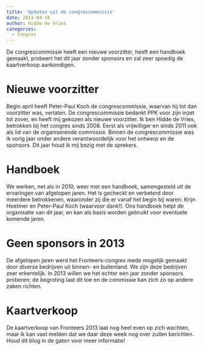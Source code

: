 ```yaml
---
title: 'Updates uit de congrescommissie'
date: 2013-04-18
author: Hidde de Vries
categories:
  - Congres
---
```


De congrescommissie heeft een nieuwe voorzitter, heeft een handboek gemaakt, probeert het dit jaar zonder sponsors en zal zeer spoedig de kaartverkoop aankondigen.

# Nieuwe voorzitter

Begin april heeft Peter-Paul Koch de congrescommissie, waarvan hij tot dan voorzitter was, verlaten. De congrescommissie bedankt PPK voor zijn inzet tot zover, en heeft mij gekozen als nieuwe voorzitter. Ik ben Hidde de Vries, betrokken bij het congres sinds 2008. Eerst als vrijwilliger en sinds 2011 ook als lid van de organiserende commissie. Binnen de congrescommissie was ik vorig jaar onder andere verantwoordelijk voor het ontwerp en de sponsors. Dit jaar houd ik mij bezig met de sprekers.

# Handboek

We werken, net als in 2010, weer met een handboek, samengesteld uit de ervaringen van afgelopen jaren. Het is gecheckt en verbeterd door meerdere betrokkenen, waaronder zij die er vanaf het begin bij waren: Krijn Hoetmer en Peter-Paul Koch (waarvoor dank!). Ons handboek helpt de organisatie van dit jaar, en kan als basis worden gebruikt voor eventuele komende jaren.

# Geen sponsors in 2013

De afgelopen jaren werd het Fronteers-congres mede mogelijk gemaakt door diverse bedrijven uit binnen- en buitenland. We zijn deze bedrijven zeer erkentelijk. In 2013 willen we het echter een jaar zonder sponsors proberen; de begroting laat dit toe en de commissie kan zich zo op andere zaken richten.

# Kaartverkoop

De kaartverkoop van Fronteers 2013 laat nog heel even op zich wachten, maar ik kan vast melden dat we daar deze week nog over zullen berichten. Houd dit blog in de gaten voor meer informatie!
